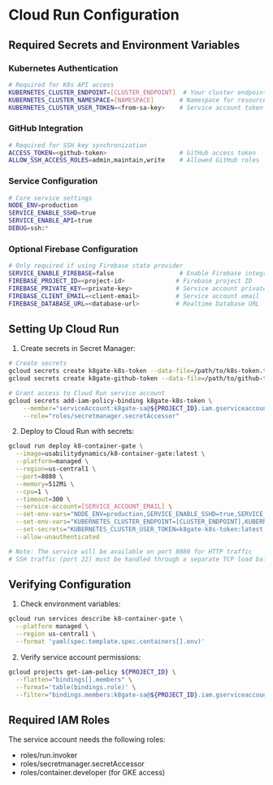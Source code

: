 # Cloud Run Configuration

## Required Secrets and Environment Variables

### Kubernetes Authentication
```bash
# Required for K8s API access
KUBERNETES_CLUSTER_ENDPOINT=[CLUSTER_ENDPOINT]  # Your cluster endpoint
KUBERNETES_CLUSTER_NAMESPACE=[NAMESPACE]       # Namespace for resources
KUBERNETES_CLUSTER_USER_TOKEN=<from-sa-key>    # Service account token
```

### GitHub Integration
```bash
# Required for SSH key synchronization
ACCESS_TOKEN=<github-token>                    # GitHub access token
ALLOW_SSH_ACCESS_ROLES=admin,maintain,write    # Allowed GitHub roles
```

### Service Configuration
```bash
# Core service settings
NODE_ENV=production
SERVICE_ENABLE_SSHD=true
SERVICE_ENABLE_API=true
DEBUG=ssh:*
```

### Optional Firebase Configuration
```bash
# Only required if using Firebase state provider
SERVICE_ENABLE_FIREBASE=false                  # Enable Firebase integration
FIREBASE_PROJECT_ID=<project-id>              # Firebase project ID
FIREBASE_PRIVATE_KEY=<private-key>            # Service account private key
FIREBASE_CLIENT_EMAIL=<client-email>          # Service account email
FIREBASE_DATABASE_URL=<database-url>          # Realtime Database URL
```

## Setting Up Cloud Run

1. Create secrets in Secret Manager:
```bash
# Create secrets
gcloud secrets create k8gate-k8s-token --data-file=/path/to/k8s-token.txt
gcloud secrets create k8gate-github-token --data-file=/path/to/github-token.txt

# Grant access to Cloud Run service account
gcloud secrets add-iam-policy-binding k8gate-k8s-token \
    --member="serviceAccount:k8gate-sa@${PROJECT_ID}.iam.gserviceaccount.com" \
    --role="roles/secretmanager.secretAccessor"
```

2. Deploy to Cloud Run with secrets:
```bash
gcloud run deploy k8-container-gate \
  --image=usabilitydynamics/k8-container-gate:latest \
  --platform=managed \
  --region=us-central1 \
  --port=8080 \
  --memory=512Mi \
  --cpu=1 \
  --timeout=300 \
  --service-account=[SERVICE_ACCOUNT_EMAIL] \
  --set-env-vars="NODE_ENV=production,SERVICE_ENABLE_SSHD=true,SERVICE_ENABLE_API=true" \
  --set-env-vars="KUBERNETES_CLUSTER_ENDPOINT=[CLUSTER_ENDPOINT],KUBERNETES_CLUSTER_NAMESPACE=[NAMESPACE]" \
  --set-secrets="KUBERNETES_CLUSTER_USER_TOKEN=k8gate-k8s-token:latest,ACCESS_TOKEN=k8gate-github-token:latest" \
  --allow-unauthenticated

# Note: The service will be available on port 8080 for HTTP traffic
# SSH traffic (port 22) must be handled through a separate TCP load balancer
```

## Verifying Configuration

1. Check environment variables:
```bash
gcloud run services describe k8-container-gate \
  --platform managed \
  --region us-central1 \
  --format 'yaml(spec.template.spec.containers[].env)'
```

2. Verify service account permissions:
```bash
gcloud projects get-iam-policy ${PROJECT_ID} \
  --flatten="bindings[].members" \
  --format='table(bindings.role)' \
  --filter="bindings.members:k8gate-sa@${PROJECT_ID}.iam.gserviceaccount.com"
```

## Required IAM Roles

The service account needs the following roles:
- roles/run.invoker
- roles/secretmanager.secretAccessor
- roles/container.developer (for GKE access)
